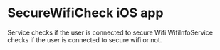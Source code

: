 # SecureWifiCheck iOS app
Service checks if the user is connected to secure Wifi
WifiInfoService checks if the user is connected to secure wifi or not.
